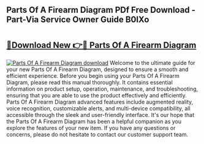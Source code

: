 ## Parts Of A Firearm Diagram PDf Free Download - Part-Via Service Owner Guide B0IXo

# <h2><a href="http://dfskbq.blite.top/?on=Parts+Of+A+Firearm+Diagram">🔗Download New 👉🔴 Parts Of A Firearm Diagram</a></h2>

[![Parts Of A Firearm Diagram download](https://i.imgur.com/lujVjoI.png)](http://dfskbq.blite.top/?on=Parts+Of+A+Firearm+Diagram)
Welcome to the ultimate guide for your new Parts Of A Firearm Diagram, designed to ensure a smooth and efficient experience. Before you begin using your Parts Of A Firearm Diagram, please read this manual thoroughly. It contains essential information on product setup, operation, maintenance, and troubleshooting, ensuring that you are able to use the product effectively and efficiently. Parts Of A Firearm Diagram advanced features include augmented reality, voice recognition, customizable alerts, and multi-device compatibility, all accessible through the sleek and user-friendly interface. It's our hope that the Parts Of A Firearm Diagram has been a helpful companion as you explore the features of your new item. If you have any questions or concerns, please do not hesitate to contact our customer support team.
